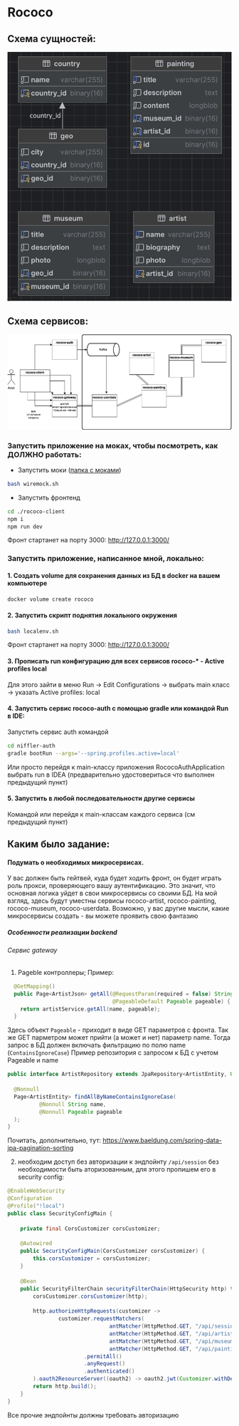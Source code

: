 # Rococo

## Схема cущностей:

![Entity schema](images/entity_schema.png)

## Схема сервисов:

![Service schema](images/service_schema.png)

### Запустить приложение на моках, чтобы посмотреть, как ДОЛЖНО работать:

- Запустить моки ([папка с моками](wiremock))

```bash
bash wiremock.sh
```
- Запустить фронтенд

```bash
cd ./rococo-client
npm i
npm run dev
```
Фронт стартанет на порту 3000: http://127.0.0.1:3000/

### Запустить приложение, написанное мной, локально:

#### 1. Создать volume для сохранения данных из БД в docker на вашем компьютере

```bash
docker volume create rococo
```

#### 2. Запустить скрипт поднятия локального окружения

```bash
bash localenv.sh
```
Фронт стартанет на порту 3000: http://127.0.0.1:3000/

#### 3. Прописать run конфигурацию для всех сервисов rococo-* - Active profiles local

Для этого зайти в меню Run -> Edit Configurations -> выбрать main класс -> указать Active profiles: local

#### 4. Запустить сервис rococo-auth c помощью gradle или командой Run в IDE:

Запустить сервис auth командой

```bash
cd niffler-auth
gradle bootRun --args='--spring.profiles.active=local'
```

Или просто перейдя к main-классу приложения RococoAuthApplication выбрать run в IDEA (предварительно удостовериться что
выполнен предыдущий пункт)

#### 5. Запустить в любой последовательности другие сервисы

Командой или перейдя к main-классам каждого сервиса (см предыдущий пункт)


## Каким было задание:
#### Подумать о необходимых микросервисах.

У вас должен быть гейтвей, куда будет ходить фронт, он будет играть роль прокси,
проверяющего вашу аутентификацию. Это значит, что основная логика уйдет в свои
микросервисы со своими БД. На мой взгляд, здесь будут уместны сервисы rococo-artist,
rococo-painting, rococo-museum, rococo-userdata. Возможно, у вас другие мысли, какие микросервисы создать - вы
можете проявить свою фантазию

##### Особенности реализации backend

###### Сервис gateway

1) Pageble контроллеры;
Пример:
```java
  @GetMapping()
  public Page<ArtistJson> getAll(@RequestParam(required = false) String name,
                                 @PageableDefault Pageable pageable) {
    return artistService.getAll(name, pageable);
  }
```
Здесь объект `Pageable` - приходит в виде GET параметров с фронта. 
Так же GET парметром может прийти (а может и нет) параметр name. Тогда запрос в БД должен включать фильтрацию по полю name (`ContainsIgnoreCase`)
Пример репозитория с запросом к БД с учетом Pageable и name
```java
public interface ArtistRepository extends JpaRepository<ArtistEntity, UUID> {

  @Nonnull
  Page<ArtistEntity> findAllByNameContainsIgnoreCase(
          @Nonnull String name,
          @Nonnull Pageable pageable
  );
}
```
Почитать, дополнительно, тут: https://www.baeldung.com/spring-data-jpa-pagination-sorting


2) необходим доступ без авторизации к эндпойнту `/api/session` без необходимости быть
аторизованным, для этого пропишем его в security config:
```java
@EnableWebSecurity
@Configuration
@Profile("!local")
public class SecurityConfigMain {

    private final CorsCustomizer corsCustomizer;

    @Autowired
    public SecurityConfigMain(CorsCustomizer corsCustomizer) {
        this.corsCustomizer = corsCustomizer;
    }

    @Bean
    public SecurityFilterChain securityFilterChain(HttpSecurity http) throws Exception {
        corsCustomizer.corsCustomizer(http);

        http.authorizeHttpRequests(customizer ->
                customizer.requestMatchers(
                                antMatcher(HttpMethod.GET, "/api/session"),
                                antMatcher(HttpMethod.GET, "/api/artist/**"),
                                antMatcher(HttpMethod.GET, "/api/museum/**"),
                                antMatcher(HttpMethod.GET, "/api/painting/**"))
                        .permitAll()
                        .anyRequest()
                        .authenticated()
        ).oauth2ResourceServer((oauth2) -> oauth2.jwt(Customizer.withDefaults()));
        return http.build();
    }
}
```
Все прочие эндпойнты должны требовать авторизацию











